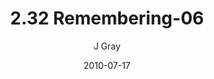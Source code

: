 ---
title: '2.32 Remembering-06'
alt: 'Mysteries of the Arcana'
date: '2010-07-17'
author: 'J Gray'
artist: 'Keira'
chapter: '2 All the Way Down'
filler: false
---